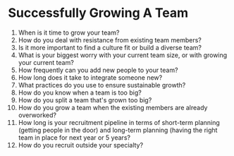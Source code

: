 # Successfully Growing A Team

1. When is it time to grow your team?
1. How do you deal with resistance from existing team members?
1. Is it more important to find a culture fit or build a diverse team?
1. What is your biggest worry with your current team size, or with growing your current team?
1. How frequently can you add new people to your team?
1. How long does it take to integrate someone new?
1. What practices do you use to ensure sustainable growth?
1. How do you know when a team is too big?
1. How do you split a team that's grown too big?
1. How do you grow a team when the existing members are already overworked?
1. How long is your recruitment pipeline in terms of short-term planning (getting people in the door) and long-term planning (having the right team in place for next year or 5 years?
1. How do you recruit outside your specialty?
